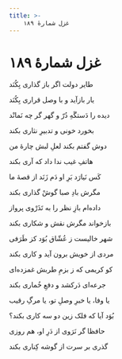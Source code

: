 ```yaml
---
title: >-
    غزل شمارهٔ ۱۸۹
---
```

# غزل شمارهٔ ۱۸۹

<div class="b" id="bn1"><div class="m1"><p>طایر دولت اگر باز گذاری بِکُنَد</p></div>
<div class="m2"><p>یار بازآید و با وصل قراری بِکُنَد</p></div></div>
<div class="b" id="bn2"><div class="m1"><p>دیده را دَستگَهِ دُرّ و گهر گر چه نَمانْد</p></div>
<div class="m2"><p>بخورد خونی و تدبیرِ نثاری بکند</p></div></div>
<div class="b" id="bn3"><div class="m1"><p>دوش گفتم بکند لعلِ لبش چارهٔ من</p></div>
<div class="m2"><p>هاتفِ غیب ندا داد که آری بکند</p></div></div>
<div class="b" id="bn4"><div class="m1"><p>کَس نَیارَد بَرِ او دَم زَنَد از قصهٔ ما</p></div>
<div class="m2"><p>مگرش بادِ صبا گوشْ گذاری بکند</p></div></div>
<div class="b" id="bn5"><div class="m1"><p>داده‌ام بازِ نظر را به تَذَرْوی پرواز</p></div>
<div class="m2"><p>بازخواند مگرش نقش و شکاری بکند</p></div></div>
<div class="b" id="bn6"><div class="m1"><p>شهر خالیست ز عُشّاق بُوَد کز طَرَفی</p></div>
<div class="m2"><p>مردی از خویش برون آید و کاری بکند</p></div></div>
<div class="b" id="bn7"><div class="m1"><p>کو کریمی که ز بزمِ طربش غمزده‌ای</p></div>
<div class="m2"><p>جرعه‌ای دَرکشد و دفعِ خُماری بکند</p></div></div>
<div class="b" id="bn8"><div class="m1"><p>یا وفا، یا خبرِ وصلِ تو، یا مرگِ رقیب</p></div>
<div class="m2"><p>بُوَد آیا که فلک زین دو سه کاری بکند؟</p></div></div>
<div class="b" id="bn9"><div class="m1"><p>حافظا گر نَرَوی از دَرِ او، هم روزی</p></div>
<div class="m2"><p>گذری بر سرت از گوشه کِناری بکند</p></div></div>
